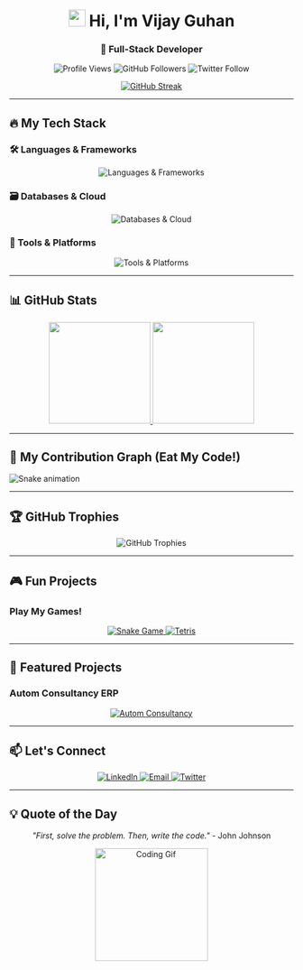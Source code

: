 <h1 align="center">
  <img src="https://media.giphy.com/media/hvRJCLFzcasrR4ia7z/giphy.gif" width="30px" height="30px"/>
  Hi, I'm Vijay Guhan
</h1>
<h3 align="center">🚀 Full-Stack Developer</h3>

<p align="center">
  <img src="https://komarev.com/ghpvc/?username=vijayguhan10&label=Profile+Views&color=blueviolet&style=flat-square" alt="Profile Views"/>
  <img src="https://img.shields.io/github/followers/vijayguhan10?label=Followers&style=social" alt="GitHub Followers"/>
  <img src="https://img.shields.io/twitter/follow/yourtwitter?style=social" alt="Twitter Follow"/>
</p>

<div align="center">
  <a href="https://git.io/streak-stats">
    <img src="https://streak-stats.demolab.com?user=vijayguhan10&theme=radical&border_radius=10&mode=weekly" alt="GitHub Streak"/>
  </a>
</div>

---

## 🔥 My Tech Stack

### 🛠️ Languages & Frameworks
<p align="center">
  <img src="https://skillicons.dev/icons?i=js,ts,react,nextjs,nodejs,express,nestjs" alt="Languages & Frameworks"/>
</p>

### 🗃️ Databases & Cloud
<p align="center">
  <img src="https://skillicons.dev/icons?i=mongodb,postgres,aws,firebase,vercel" alt="Databases & Cloud"/>
</p>

### 🧰 Tools & Platforms
<p align="center">
  <img src="https://skillicons.dev/icons?i=git,docker,figma,postman,vscode" alt="Tools & Platforms"/>
</p>

---

## 📊 GitHub Stats

<div align="center">
  <a href="https://github.com/vijayguhan10">
    <img height="180em" src="https://github-readme-stats.vercel.app/api?username=vijayguhan10&show_icons=true&theme=radical&include_all_commits=true&count_private=true"/>
    <img height="180em" src="https://github-readme-stats.vercel.app/api/top-langs/?username=vijayguhan10&layout=compact&langs_count=8&theme=radical"/>
  </a>
</div>

---

## 🐍 My Contribution Graph (Eat My Code!)
![Snake animation](https://github.com/vijayguhan10/vijayguhan10/blob/output/github-contribution-grid-snake.svg)

---

## 🏆 GitHub Trophies
<div align="center">
  <img src="https://github-profile-trophy.vercel.app/?username=vijayguhan10&theme=radical&no-frame=true&row=1&column=7" alt="GitHub Trophies"/>
</div>

---

## 🎮 Fun Projects

### Play My Games!
<p align="center">
  <a href="https://snake-2.vercel.app/" target="_blank">
    <img src="https://img.shields.io/badge/Play%20Snake%20Game-33cc99?style=for-the-badge&logo=gamejolt&logoColor=white" alt="Snake Game"/>
  </a>
  <a href="https://tetris.vercel.app/" target="_blank">
    <img src="https://img.shields.io/badge/Play%20Tetris-blueviolet?style=for-the-badge&logo=itch.io&logoColor=white" alt="Tetris"/>
  </a>
</p>

---

## 🌟 Featured Projects

### Autom Consultancy ERP
<p align="center">
  <a href="https://event-management-swart-kappa.vercel.app" target="_blank">
    <img src="https://img.shields.io/badge/Visit%20Autom%20Consultancy-FF5722?style=for-the-badge&logo=google-chrome&logoColor=white" alt="Autom Consultancy"/>
  </a>
</p>

---

## 📫 Let's Connect
<p align="center">
  <a href="https://www.linkedin.com/in/vijay-guhan-728299283" target="_blank">
    <img src="https://img.shields.io/badge/LinkedIn-0077B5?style=for-the-badge&logo=linkedin&logoColor=white" alt="LinkedIn"/>
  </a>
  <a href="mailto:vijayguhan10@gmail.com">
    <img src="https://img.shields.io/badge/Email-D14836?style=for-the-badge&logo=gmail&logoColor=white" alt="Email"/>
  </a>
  <a href="https://twitter.com/yourtwitter" target="_blank">
    <img src="https://img.shields.io/badge/Twitter-1DA1F2?style=for-the-badge&logo=twitter&logoColor=white" alt="Twitter"/>
  </a>
</p>

---

## 💡 Quote of the Day
<p align="center">
  <i>"First, solve the problem. Then, write the code."</i> - John Johnson
</p>

<p align="center">
  <img src="https://media.giphy.com/media/LMcB8XospGZO8UQq87/giphy.gif" width="200px" alt="Coding Gif"/>
</p>
